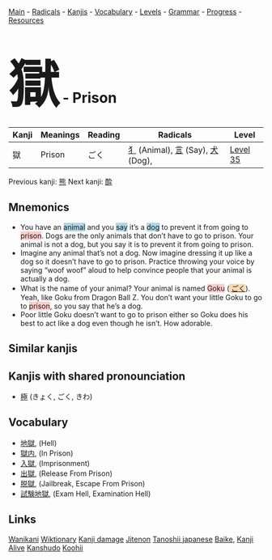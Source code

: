 <style> bigfont {font-size: 100px}</style>
[Main](../README.md) -
[Radicals](../radicals.md) -
[Kanjis](../kanjis.md) -
[Vocabulary](../vocabulary.md) -
[Levels](../levels.md) -
[Grammar](../grammar.md) - 
[Progress](../progress.md) -
[Resources](../resources.md)
# <bigfont> 獄</bigfont> - Prison 

| Kanji | Meanings | Reading | Radicals | Level |
| --- | --- | --- | --- | --- |
| 獄 | Prison | ごく | [犭](../radicals/犭.md) (Animal), [言](../radicals/言.md) (Say), [犬](../radicals/犬.md) (Dog),  | [Level 35](../levels/wk_level35.md) |

Previous kanji: [熊](熊.md) Next kanji: [酔](酔.md) 

## Mnemonics
 * You have an <span style="background-color:#ADD8E6"> animal</span> and you <span style="background-color:#ADD8E6"> say</span> it’s a <span style="background-color:#ADD8E6"> dog</span> to prevent it from going to <span style="background-color:#ffcccb"> prison</span>. Dogs are the only animals that don’t have to go to prison. Your animal is not a dog, but you say it is to prevent it from going to prison.
* Imagine any animal that’s not a dog. Now imagine dressing it up like a dog so it doesn’t have to go to prison. Practice throwing your voice by saying “woof woof” aloud to help convince people that your animal is actually a dog.
* What is the name of your animal? Your animal is named <span style="background-color:#ffcccb"> Goku</span> (<span style="background-color:#fed8b1"> [ごく](https://jisho.org/search/ごく)</span>). Yeah, like Goku from Dragon Ball Z. You don’t want your little Goku to go to <span style="background-color:#ffcccb"> prison</span>, so you say that he’s a dog.
* Poor little Goku doesn’t want to go to prison either so Goku does his best to act like a dog even though he isn’t. How adorable.


## Similar kanjis
 


## Kanjis with shared pronounciation
 * [極](極.md) (きょく, ごく, きわ)



## Vocabulary
 * [地獄](../vocabulary/獄.md), (Hell)
* [獄内](../vocabulary/獄.md), (In Prison)
* [入獄](../vocabulary/獄.md), (Imprisonment)
* [出獄](../vocabulary/獄.md), (Release From Prison)
* [脱獄](../vocabulary/獄.md), (Jailbreak, Escape From Prison)
* [試験地獄](../vocabulary/獄.md), (Exam Hell, Examination Hell)




## Links 


[Wanikani](https://www.wanikani.com/kanji/獄)
[Wiktionary](https://en.wiktionary.org/wiki/獄)
[Kanji damage](http://www.kanjidamage.com/kanji/search?utf8=✓&q=獄)
[Jitenon](https://jitenon.com/kanji/獄)
[Tanoshii japanese](https://www.tanoshiijapanese.com/dictionary/kanji.cfm?k=獄)
[Baike](https://baike.baidu.com/item/獄),
[Kanji Alive](https://app.kanjialive.com/獄)
[Kanshudo](https://www.kanshudo.com/searchmn?q=獄)
[Koohii](https://kanji.koohii.com/study/kanji/獄)
